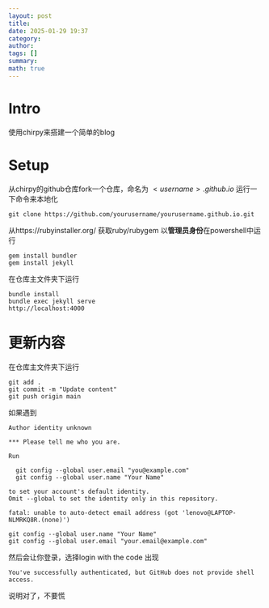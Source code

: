 ```yaml
---
layout: post
title: 
date: 2025-01-29 19:37
category: 
author: 
tags: []
summary: 
math: true
---
```

# Intro
使用chirpy来搭建一个简单的blog
# Setup
从chirpy的github仓库fork一个仓库，命名为 $<username>.github.io$
运行一下命令来本地化
```
git clone https://github.com/yourusername/yourusername.github.io.git
```
从https://rubyinstaller.org/ 获取ruby/rubygem
以**管理员身份**在powershell中运行
```
gem install bundler
gem install jekyll
```
在仓库主文件夹下运行
```
bundle install
bundle exec jekyll serve
http://localhost:4000
```
# 更新内容
在仓库主文件夹下运行
```
git add .
git commit -m "Update content"
git push origin main
```
如果遇到
```
Author identity unknown

*** Please tell me who you are.

Run

  git config --global user.email "you@example.com"
  git config --global user.name "Your Name"

to set your account's default identity.
Omit --global to set the identity only in this repository.

fatal: unable to auto-detect email address (got 'lenovo@LAPTOP-NLMRKQ8R.(none)')
```
```
git config --global user.name "Your Name"
git config --global user.email "your.email@example.com"
```
然后会让你登录，选择login with the code
出现
```
You've successfully authenticated, but GitHub does not provide shell access.
```
说明对了，不要慌
